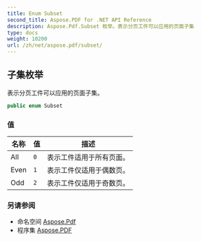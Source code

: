 ```yaml
---
title: Enum Subset
second_title: Aspose.PDF for .NET API Reference
description: Aspose.Pdf.Subset 枚举。表示分页工件可以应用的页面子集
type: docs
weight: 10200
url: /zh/net/aspose.pdf/subset/
---
```

## 子集枚举

表示分页工件可以应用的页面子集。

```csharp
public enum Subset
```

### 值

| 名称 | 值 | 描述 |
| --- | --- | --- |
| All | `0` | 表示工件适用于所有页面。 |
| Even | `1` | 表示工件仅适用于偶数页。 |
| Odd | `2` | 表示工件仅适用于奇数页。 |

### 另请参阅

* 命名空间 [Aspose.Pdf](../../aspose.pdf/)
* 程序集 [Aspose.PDF](../../)